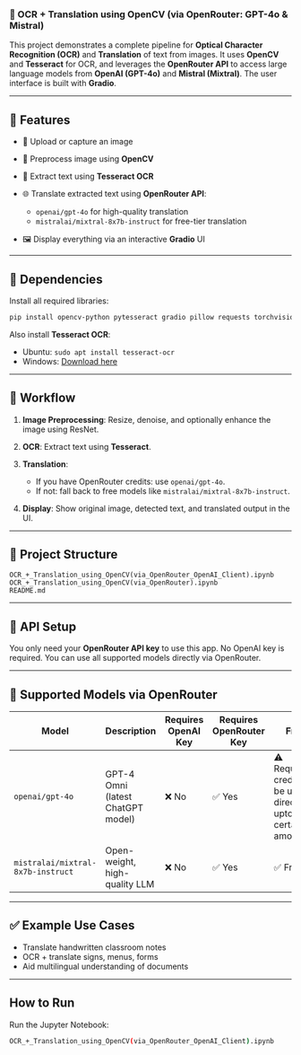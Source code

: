 ### 📘 OCR + Translation using OpenCV (via OpenRouter: GPT-4o & Mistral)

This project demonstrates a complete pipeline for **Optical Character Recognition (OCR)** and **Translation** of text from images. It uses **OpenCV** and **Tesseract** for OCR, and leverages the **OpenRouter API** to access large language models from **OpenAI (GPT-4o)** and **Mistral (Mixtral)**. The user interface is built with **Gradio**.

---

## 🔧 Features

* 📸 Upload or capture an image
* 🧹 Preprocess image using **OpenCV**
* 🧠 Extract text using **Tesseract OCR**
* 🌐 Translate extracted text using **OpenRouter API**:

  * `openai/gpt-4o` for high-quality translation
  * `mistralai/mixtral-8x7b-instruct` for free-tier translation
* 🖼️ Display everything via an interactive **Gradio** UI

---

## 🧪 Dependencies

Install all required libraries:

```bash
pip install opencv-python pytesseract gradio pillow requests torchvision openai python-dotenv
```

Also install **Tesseract OCR**:

* Ubuntu: `sudo apt install tesseract-ocr`
* Windows: [Download here](https://tesseract-ocr.github.io/)

---

## 🧠 Workflow

1. **Image Preprocessing**: Resize, denoise, and optionally enhance the image using ResNet.
2. **OCR**: Extract text using **Tesseract**.
3. **Translation**:

   * If you have OpenRouter credits: use `openai/gpt-4o`.
   * If not: fall back to free models like `mistralai/mixtral-8x7b-instruct`.
4. **Display**: Show original image, detected text, and translated output in the UI.

---

## 📁 Project Structure

```
OCR_+_Translation_using_OpenCV(via_OpenRouter_OpenAI_Client).ipynb
OCR_+_Translation_using_OpenCV(via_OpenRouter).ipynb
README.md
```

---

## 🔑 API Setup

You only need your **OpenRouter API key** to use this app.
No OpenAI key is required. You can use all supported models directly via OpenRouter.

---

## 🔁 Supported Models via OpenRouter

| Model                             | Description                       | Requires OpenAI Key | Requires OpenRouter Key | Free?               |
| --------------------------------- | --------------------------------- | ------------------- | ----------------------- | ------------------- |
| `openai/gpt-4o`                   | GPT-4 Omni (latest ChatGPT model) | ❌ No                | ✅ Yes                   | ⚠️ Requires credits(can be used directly upto a certain amount) |
| `mistralai/mixtral-8x7b-instruct` | Open-weight, high-quality LLM     | ❌ No                | ✅ Yes                   | ✅ Free              |

---

## ✅ Example Use Cases

* Translate handwritten classroom notes
* OCR + translate signs, menus, forms
* Aid multilingual understanding of documents

---

##  How to Run

Run the Jupyter Notebook:

```bash
OCR_+_Translation_using_OpenCV(via_OpenRouter_OpenAI_Client).ipynb
```
